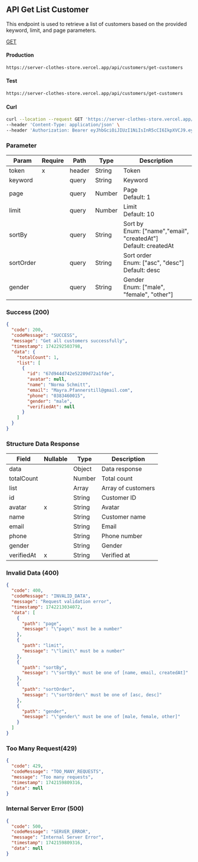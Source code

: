 ## API Get List Customer

This endpoint is used to retrieve a list of customers based on the provided keyword, limit, and page parameters.

[GET](#)

#### Production

```bash
https://server-clothes-store.vercel.app/api/customers/get-customers
```

#### Test

```bash
https://server-clothes-store.vercel.app/api/customers/get-customers
```

#### Curl

```bash
curl --location --request GET 'https://server-clothes-store.vercel.app/api/customers/get-customers' \
--header 'Content-Type: application/json' \
--header 'Authorization: Bearer eyJhbGciOiJIUzI1NiIsInR5cCI6IkpXVCJ9.eyJpZCI6IjY3ZDJhMzMyYzhhMjEzYjA1MDI4MzNjNiIsInR5cGUiOiJVc2VyIiwiaWF0IjoxNzQyMjAxMDU5LCJleHAiOjE3NDIyMDE5NTl9.gsqLAzSlJKDPU3D9gvKg_I42NJ3NhI2d5svf-MYywDo' \
```

### Parameter

| Param     | Require | Path   | Type   | Description                                                          |
| --------- | ------- | ------ | ------ | -------------------------------------------------------------------- |
| token     | x       | header | String | Token                                                                |
| keyword   |         | query  | String | Keyword                                                              |
| page      |         | query  | Number | Page<br>Default: 1                                                   |
| limit     |         | query  | Number | Limit<br>Default: 10                                                 |
| sortBy    |         | query  | String | Sort by<br>Enum: ["name","email", "createdAt"]<br>Default: createdAt |
| sortOrder |         | query  | String | Sort order<br>Enum: ["asc", "desc"]<br>Default: desc                 |
| gender    |         | query  | String | Gender<br>Enum: ["male", "female", "other"]                          |

### Success (200)

```json
{
  "code": 200,
  "codeMessage": "SUCCESS",
  "message": "Get all customers successfully",
  "timestamp": 1742292503798,
  "data": {
    "totalCount": 1,
    "list": [
      {
        "id": "67d944d742e52209d72a1fde",
        "avatar": null,
        "name": "Norma Schmitt",
        "email": "Mayra.Pfannerstill@gmail.com",
        "phone": "0383460015",
        "gender": "male",
        "verifiedAt": null
      }
    ]
  }
}
```

### Structure Data Response

| Field      | Nullable | Type   | Description        |
| ---------- | -------- | ------ | ------------------ |
| data       |          | Object | Data response      |
| totalCount |          | Number | Total count        |
| list       |          | Array  | Array of customers |
| id         |          | String | Customer ID        |
| avatar     | x        | String | Avatar             |
| name       |          | String | Customer name      |
| email      |          | String | Email              |
| phone      |          | String | Phone number       |
| gender     |          | String | Gender             |
| verifiedAt | x        | String | Verified at        |

### Invalid Data (400)

```json
{
  "code": 400,
  "codeMessage": "INVALID_DATA",
  "message": "Request validation error",
  "timestamp": 1742213034072,
  "data": [
    {
      "path": "page",
      "message": "\"page\" must be a number"
    },
    {
      "path": "limit",
      "message": "\"limit\" must be a number"
    },
    {
      "path": "sortBy",
      "message": "\"sortBy\" must be one of [name, email, createdAt]"
    },
    {
      "path": "sortOrder",
      "message": "\"sortOrder\" must be one of [asc, desc]"
    },
    {
      "path": "gender",
      "message": "\"gender\" must be one of [male, female, other]"
    }
  ]
}
```

### Too Many Request(429)

```json
{
  "code": 429,
  "codeMessage": "TOO_MANY_REQUESTS",
  "message": "Too many requests",
  "timestamp": 1742159809316,
  "data": null
}
```

### Internal Server Error (500)

```json
{
  "code": 500,
  "codeMessage": "SERVER_ERROR",
  "message": "Internal Server Error",
  "timestamp": 1742159809316,
  "data": null
}
```
